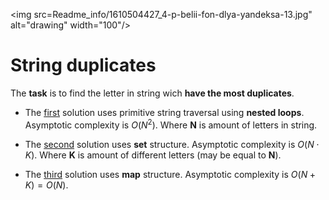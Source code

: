 <img src=Readme_info/1610504427_4-p-belii-fon-dlya-yandeksa-13.jpg" alt="drawing" width="100"/>

# String duplicates

The **task** is to find the letter in string wich **have the most duplicates**.

* The [first](https://github.com/EjenY-Poltavchiny/CPLUS-practice/blob/main/String%20duplicates/solution_1.cpp) solution uses primitive string traversal using **nested loops**. Asymptotic complexity is $O(N^2)$. Where **N** is amount of letters in string.

* The [second](https://github.com/EjenY-Poltavchiny/CPLUS-practice/blob/main/String%20duplicates/solution_2.cpp) solution uses **set** structure. Asymptotic complexity is $O(N \cdot K)$. Where **K** is amount of different letters (may be equal to **N**).

* The [third](https://github.com/EjenY-Poltavchiny/CPLUS-practice/blob/main/String%20duplicates/solution_3.cpp) solution uses **map** structure. Asymptotic complexity is $O(N + K) = O(N)$.
